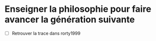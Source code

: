 # Enseigner la philosophie pour faire avancer la génération suivante

- [ ] Retrouver la trace dans rorty1999